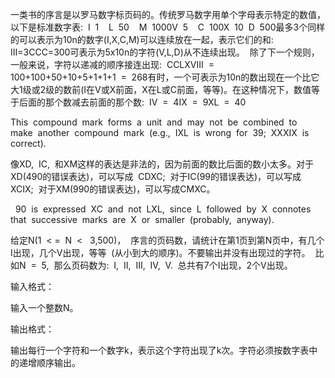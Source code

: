 一类书的序言是以罗马数字标页码的。传统罗马数字用单个字母表示特定的数值，以下是标准数字表:  I  1    L  50    M  1000V  5    C  100X  10  D  500最多3个同样的可以表示为10n的数字(I,X,C,M)可以连续放在一起，表示它们的和:  III=3CCC=300可表示为5x10n的字符(V,L,D)从不连续出现。  除了下一个规则，一般来说，字符以递减的顺序接连出现:  CCLXVIII  =  100+100+50+10+5+1+1+1  =  268有时，一个可表示为10n的数出现在一个比它大1级或2级的数前(I在V或X前面，X在L或C前面，等等)。在这种情况下，数值等于后面的那个数减去前面的那个数:  IV  =  4IX  =  9XL  =  40

This  compound  mark  forms  a  unit  and  may  not  be  combined  to  make  another  compound  mark  (e.g.,  IXL  is  wrong  for  39;  XXXIX  is  correct). 

像XD,  IC,  和XM这样的表达是非法的，因为前面的数比后面的数小太多。对于XD(490的错误表达)，可以写成  CDXC;  对于IC(99的错误表达)，可以写成XCIX;  对于XM(990的错误表达)，可以写成CMXC。

  90  is  expressed  XC  and  not  LXL,  since  L  followed  by  X  connotes  that  successive  marks  are  X  or  smaller  (probably,  anyway). 

给定N(1  < =  N  <   3,500)，  序言的页码数，请统计在第1页到第N页中，有几个I出现，几个V出现，等等  (从小到大的顺序)。不要输出并没有出现过的字符。  比如N  =  5,  那么页码数为:  I,  II,  III,  IV,  V.  总共有7个I出现，2个V出现。 

输入格式：

输入一个整数N。 

输出格式：

输出每行一个字符和一个数字k，表示这个字符出现了k次。字符必须按数字表中的递增顺序输出。
